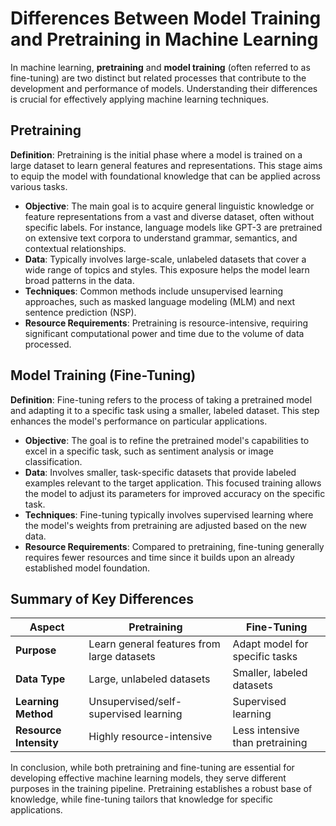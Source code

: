 # Differences Between Model Training and Pretraining in Machine Learning

In machine learning, **pretraining** and **model training** (often referred to as fine-tuning) are two distinct but related processes that contribute to the development and performance of models. Understanding their differences is crucial for effectively applying machine learning techniques.

## Pretraining

**Definition**: Pretraining is the initial phase where a model is trained on a large dataset to learn general features and representations. This stage aims to equip the model with foundational knowledge that can be applied across various tasks.

- **Objective**: The main goal is to acquire general linguistic knowledge or feature representations from a vast and diverse dataset, often without specific labels. For instance, language models like GPT-3 are pretrained on extensive text corpora to understand grammar, semantics, and contextual relationships.
- **Data**: Typically involves large-scale, unlabeled datasets that cover a wide range of topics and styles. This exposure helps the model learn broad patterns in the data.
- **Techniques**: Common methods include unsupervised learning approaches, such as masked language modeling (MLM) and next sentence prediction (NSP).
- **Resource Requirements**: Pretraining is resource-intensive, requiring significant computational power and time due to the volume of data processed.

## Model Training (Fine-Tuning)

**Definition**: Fine-tuning refers to the process of taking a pretrained model and adapting it to a specific task using a smaller, labeled dataset. This step enhances the model's performance on particular applications.

- **Objective**: The goal is to refine the pretrained model's capabilities to excel in a specific task, such as sentiment analysis or image classification.
- **Data**: Involves smaller, task-specific datasets that provide labeled examples relevant to the target application. This focused training allows the model to adjust its parameters for improved accuracy on the specific task.
- **Techniques**: Fine-tuning typically involves supervised learning where the model's weights from pretraining are adjusted based on the new data.
- **Resource Requirements**: Compared to pretraining, fine-tuning generally requires fewer resources and time since it builds upon an already established model foundation.

## Summary of Key Differences

| Aspect                | Pretraining                                       | Fine-Tuning                                      |
|----------------------|--------------------------------------------------|-------------------------------------------------|
| **Purpose**          | Learn general features from large datasets       | Adapt model for specific tasks                  |
| **Data Type**        | Large, unlabeled datasets                         | Smaller, labeled datasets                        |
| **Learning Method**  | Unsupervised/self-supervised learning            | Supervised learning                              |
| **Resource Intensity**| Highly resource-intensive                        | Less intensive than pretraining                 |

In conclusion, while both pretraining and fine-tuning are essential for developing effective machine learning models, they serve different purposes in the training pipeline. Pretraining establishes a robust base of knowledge, while fine-tuning tailors that knowledge for specific applications.
